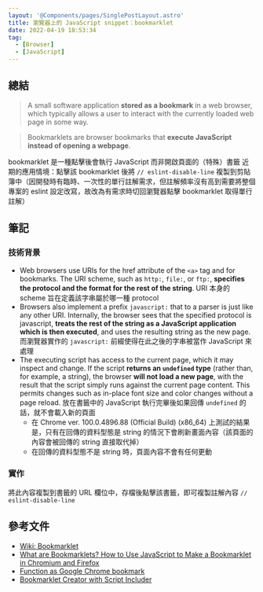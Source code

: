 ```yaml
---
layout: '@Components/pages/SinglePostLayout.astro'
title: 瀏覽器上的 JavaScript snippet：bookmarklet
date: 2022-04-19 18:53:34
tag:
  - [Browser]
  - [JavaScript]
---
```


## 總結

> A small software application **stored as a bookmark** in a web browser, which typically allows a user to interact with the currently loaded web page in some way.

> Bookmarklets are browser bookmarks that **execute JavaScript instead of opening a webpage**.

bookmarklet 是一種點擊後會執行 JavaScript 而非開啟頁面的（特殊）書籤
近期的應用情境：點擊該 bookmarklet 後將 `// eslint-disable-line` 複製到剪貼簿中（因開發時有臨時、一次性的單行註解需求，但註解頻率沒有高到需要將整個專案的 eslint 設定改寫，故改為有需求時切回瀏覽器點擊 bookmarklet 取得單行註解）

## 筆記

### 技術背景

- Web browsers use URIs for the href attribute of the `<a>` tag and for bookmarks. The URI scheme, such as `http:`, `file:`, or `ftp:`, **specifies the protocol and the format for the rest of the string**. URI 本身的 scheme 旨在定義該字串屬於哪一種 protocol
- Browsers also implement a prefix `javascript:` that to a parser is just like any other URI. Internally, the browser sees that the specified protocol is javascript, **treats the rest of the string as a JavaScript application which is then executed**, and uses the resulting string as the new page. 而瀏覽器實作的 `javascript:` 前綴使得在此之後的字串被當作 JavaScript 來處理
- The executing script has access to the current page, which it may inspect and change. If the script **returns an `undefined` type** (rather than, for example, a string), the browser **will not load a new page**, with the result that the script simply runs against the current page content. This permits changes such as in-place font size and color changes without a page reload. 放在書籤中的 JavaScript 執行完畢後如果回傳 `undefined` 的話，就不會載入新的頁面
  - 在 Chrome ver. 100.0.4896.88 (Official Build) (x86_64) 上測試的結果是，只有在回傳的資料型態是 string 的情況下會刷新畫面內容（該頁面的內容會被回傳的 string 直接取代掉）
  - 在回傳的資料型態不是 string 時，頁面內容不會有任何更動

### 實作

<script src="https://gist.github.com/tzynwang/6efb52cdb234eb2051871151145ddfe8.js"></script>

將此內容複製到書籤的 URL 欄位中，存檔後點擊該書籤，即可複製註解內容 `// eslint-disable-line`

## 參考文件

- [Wiki: Bookmarklet](https://en.wikipedia.org/wiki/Bookmarklet)
- [What are Bookmarklets? How to Use JavaScript to Make a Bookmarklet in Chromium and Firefox](https://www.freecodecamp.org/news/what-are-bookmarklets/)
- [Function as Google Chrome bookmark](https://stackoverflow.com/questions/18872679/function-as-google-chrome-bookmark)
- [Bookmarklet Creator with Script Includer](https://mrcoles.com/bookmarklet/)
